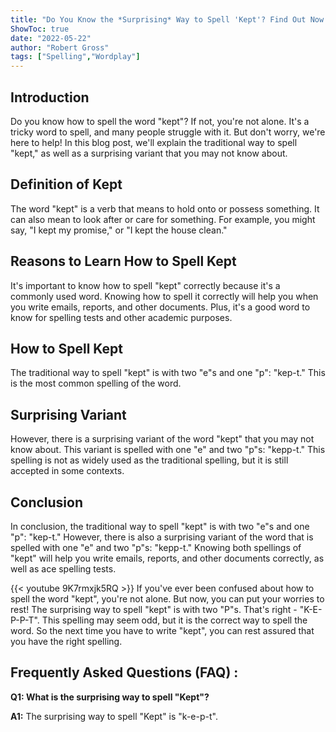 ```yaml
---
title: "Do You Know the *Surprising* Way to Spell 'Kept'? Find Out Now!"
ShowToc: true 
date: "2022-05-22"
author: "Robert Gross" 
tags: ["Spelling","Wordplay"]
---
```

## Introduction

Do you know how to spell the word "kept"? If not, you're not alone. It's a tricky word to spell, and many people struggle with it. But don't worry, we're here to help! In this blog post, we'll explain the traditional way to spell "kept," as well as a surprising variant that you may not know about. 

## Definition of Kept

The word "kept" is a verb that means to hold onto or possess something. It can also mean to look after or care for something. For example, you might say, "I kept my promise," or "I kept the house clean." 

## Reasons to Learn How to Spell Kept

It's important to know how to spell "kept" correctly because it's a commonly used word. Knowing how to spell it correctly will help you when you write emails, reports, and other documents. Plus, it's a good word to know for spelling tests and other academic purposes. 

## How to Spell Kept

The traditional way to spell "kept" is with two "e"s and one "p": "kep-t." This is the most common spelling of the word. 

## Surprising Variant

However, there is a surprising variant of the word "kept" that you may not know about. This variant is spelled with one "e" and two "p"s: "kepp-t." This spelling is not as widely used as the traditional spelling, but it is still accepted in some contexts. 

## Conclusion

In conclusion, the traditional way to spell "kept" is with two "e"s and one "p": "kep-t." However, there is also a surprising variant of the word that is spelled with one "e" and two "p"s: "kepp-t." Knowing both spellings of "kept" will help you write emails, reports, and other documents correctly, as well as ace spelling tests.

{{< youtube 9K7rmxjk5RQ >}} 
If you've ever been confused about how to spell the word "kept", you're not alone. But now, you can put your worries to rest! The surprising way to spell "kept" is with two "P"s. That's right - "K-E-P-P-T". This spelling may seem odd, but it is the correct way to spell the word. So the next time you have to write "kept", you can rest assured that you have the right spelling.

## Frequently Asked Questions (FAQ) :
**Q1: What is the surprising way to spell "Kept"?**

**A1:** The surprising way to spell "Kept" is "k-e-p-t".





